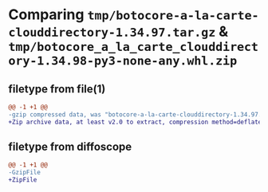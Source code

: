 # Comparing `tmp/botocore-a-la-carte-clouddirectory-1.34.97.tar.gz` & `tmp/botocore_a_la_carte_clouddirectory-1.34.98-py3-none-any.whl.zip`

## filetype from file(1)

```diff
@@ -1 +1 @@
-gzip compressed data, was "botocore-a-la-carte-clouddirectory-1.34.97.tar", last modified: Fri May  3 01:04:31 2024, max compression
+Zip archive data, at least v2.0 to extract, compression method=deflate
```

## filetype from diffoscope

```diff
@@ -1 +1 @@
-GzipFile
+ZipFile
```

